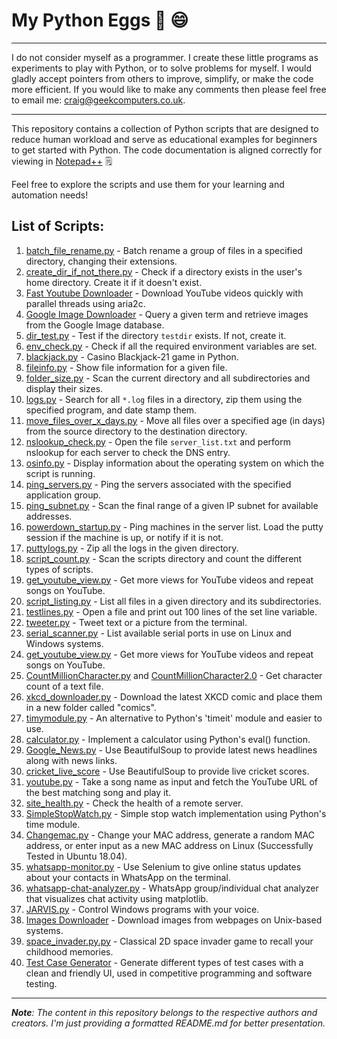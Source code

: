 # My Python Eggs 🐍 😄

<hr>

I do not consider myself as a programmer. I create these little programs as experiments to play with Python, or to solve problems for myself. I would gladly accept pointers from others to improve, simplify, or make the code more efficient. If you would like to make any comments then please feel free to email me: craig@geekcomputers.co.uk.

<hr>

This repository contains a collection of Python scripts that are designed to reduce human workload and serve as educational examples for beginners to get started with Python. The code documentation is aligned correctly for viewing in [Notepad++](https://notepad-plus-plus.org/) :spiral_notepad:

Feel free to explore the scripts and use them for your learning and automation needs!

## List of Scripts:

1. [batch_file_rename.py](https://github.com/geekcomputers/Python/blob/master/batch_file_rename.py) - Batch rename a group of files in a specified directory, changing their extensions.
2. [create_dir_if_not_there.py](https://github.com/geekcomputers/Python/blob/master/create_dir_if_not_there.py) - Check if a directory exists in the user's home directory. Create it if it doesn't exist.
3. [Fast Youtube Downloader](https://github.com/geekcomputers/Python/blob/master/youtubedownloader.py) - Download YouTube videos quickly with parallel threads using aria2c.
4. [Google Image Downloader](https://github.com/geekcomputers/Python/tree/master/Google_Image_Downloader) - Query a given term and retrieve images from the Google Image database.
5. [dir_test.py](https://github.com/geekcomputers/Python/blob/master/dir_test.py) - Test if the directory `testdir` exists. If not, create it.
6. [env_check.py](https://github.com/geekcomputers/Python/blob/master/env_check.py) - Check if all the required environment variables are set.
7. [blackjack.py](https://github.com/Ratna04priya/Python/blob/master/BlackJack_game/blackjack.py) - Casino Blackjack-21 game in Python.
8. [fileinfo.py](https://github.com/geekcomputers/Python/blob/master/fileinfo.py) - Show file information for a given file.
9. [folder_size.py](https://github.com/geekcomputers/Python/blob/master/folder_size.py) - Scan the current directory and all subdirectories and display their sizes.
10. [logs.py](https://github.com/geekcomputers/Python/blob/master/logs.py) - Search for all `*.log` files in a directory, zip them using the specified program, and date stamp them.
11. [move_files_over_x_days.py](https://github.com/geekcomputers/Python/blob/master/move_files_over_x_days.py) - Move all files over a specified age (in days) from the source directory to the destination directory.
12. [nslookup_check.py](https://github.com/geekcomputers/Python/blob/master/nslookup_check.py) - Open the file `server_list.txt` and perform nslookup for each server to check the DNS entry.
13. [osinfo.py](https://github.com/geekcomputers/Python/blob/master/osinfo.py) - Display information about the operating system on which the script is running.
14. [ping_servers.py](https://github.com/geekcomputers/Python/blob/master/ping_servers.py) - Ping the servers associated with the specified application group.
15. [ping_subnet.py](https://github.com/geekcomputers/Python/blob/master/ping_subnet.py) - Scan the final range of a given IP subnet for available addresses.
16. [powerdown_startup.py](https://github.com/geekcomputers/Python/blob/master/powerdown_startup.py) - Ping machines in the server list. Load the putty session if the machine is up, or notify if it is not.
17. [puttylogs.py](https://github.com/geekcomputers/Python/blob/master/puttylogs.py) - Zip all the logs in the given directory.
18. [script_count.py](https://github.com/geekcomputers/Python/blob/master/script_count.py) - Scan the scripts directory and count the different types of scripts.
19. [get_youtube_view.py](https://github.com/geekcomputers/Python/blob/master/get_youtube_view.py) - Get more views for YouTube videos and repeat songs on YouTube.
20. [script_listing.py](https://github.com/geekcomputers/Python/blob/master/script_listing.py) - List all files in a given directory and its subdirectories.
21. [testlines.py](https://github.com/geekcomputers/Python/blob/master/testlines.py) - Open a file and print out 100 lines of the set line variable.
22. [tweeter.py](https://github.com/geekcomputers/Python/blob/master/tweeter.py) - Tweet text or a picture from the terminal.
23. [serial_scanner.py](https://github.com/geekcomputers/Python/blob/master/serial_scanner.py) - List available serial ports in use on Linux and Windows systems.
24. [get_youtube_view.py](https://github.com/geekcomputers/Python/blob/master/get_youtube_view.py) - Get more views for YouTube videos and repeat songs on YouTube.
25. [CountMillionCharacter.py](https://github.com/geekcomputers/Python/blob/master/CountMillionCharacter.py) and [CountMillionCharacter2.0](https://github.com/geekcomputers/Python/blob/master/CountMillionCharacters-2.0.py) - Get character count of a text file.
26. [xkcd_downloader.py](https://github.com/geekcomputers/Python/blob/master/xkcd_downloader.py) - Download the latest XKCD comic and place them in a new folder called "comics".
27. [timymodule.py](https://github.com/geekcomputers/Python/blob/master/timymodule.py) - An alternative to Python's 'timeit' module and easier to use.
28. [calculator.py](https://github.com/geekcomputers/Python/blob/master/calculator.py) - Implement a calculator using Python's eval() function.
29. [Google_News.py](https://github.com/geekcomputers/Python/blob/master/Google_News.py) - Use BeautifulSoup to provide latest news headlines along with news links.
30. [cricket_live_score](https://github.com/geekcomputers/Python/blob/master/Cricket_score.py) - Use BeautifulSoup to provide live cricket scores.
31. [youtube.py](https://github.com/geekcomputers/Python/blob/master/youtube.py) - Take a song name as input and fetch the YouTube URL of the best matching song and play it.
32. [site_health.py](https://github.com/geekcomputers/Python/blob/master/site_health.py) - Check the health of a remote server.
33. [SimpleStopWatch.py](https://github.com/geekcomputers/Python/blob/master/SimpleStopWatch.py) - Simple stop watch implementation using Python's time module.
34. [Changemac.py](https://github.com/geekcomputers/Python/blob/master/changemac.py) - Change your MAC address, generate a random MAC address, or enter input as a new MAC address on Linux (Successfully Tested in Ubuntu 18.04).
35. [whatsapp-monitor.py](https://github.com/geekcomputers/Python/blob/master/whatsapp-monitor.py) - Use Selenium to give online status updates about your contacts in WhatsApp on the terminal.
36. [whatsapp-chat-analyzer.py](https://github.com/subahanii/whatsapp-Chat-Analyzer) - WhatsApp group/individual chat analyzer that visualizes chat activity using matplotlib.
37. [JARVIS.py](https://git.io/fjH8m) - Control Windows programs with your voice.
38. [Images Downloader](https://git.io/JvnJh) - Download images from webpages on Unix-based systems.
39. [space_invader.py.py](https://github.com/meezan-mallick/space_invader_game) - Classical 2D space invader game to recall your childhood memories.
40. [Test Case Generator](https://github.com/Tanmay-901/test-case-generator/blob/master/test_case.py) - Generate different types of test cases with a clean and friendly UI, used in competitive programming and software testing.

<hr>

_**Note**: The content in this repository belongs to the respective authors and creators. I'm just providing a formatted README.md for better presentation._
